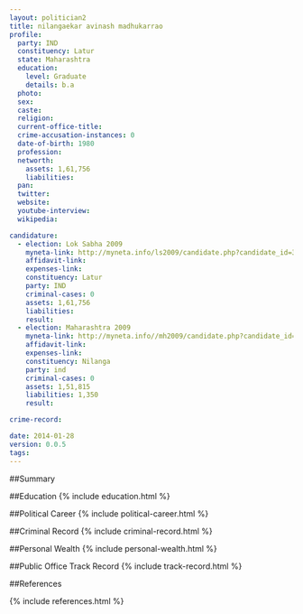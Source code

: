```yaml
---
layout: politician2
title: nilangaekar avinash madhukarrao
profile: 
  party: IND
  constituency: Latur
  state: Maharashtra
  education: 
    level: Graduate
    details: b.a
  photo: 
  sex: 
  caste: 
  religion: 
  current-office-title: 
  crime-accusation-instances: 0
  date-of-birth: 1980
  profession: 
  networth: 
    assets: 1,61,756
    liabilities: 
  pan: 
  twitter: 
  website: 
  youtube-interview: 
  wikipedia: 

candidature: 
  - election: Lok Sabha 2009
    myneta-link: http://myneta.info/ls2009/candidate.php?candidate_id=3732
    affidavit-link: 
    expenses-link: 
    constituency: Latur 
    party: IND
    criminal-cases: 0
    assets: 1,61,756
    liabilities: 
    result:  
  - election: Maharashtra 2009
    myneta-link: http://myneta.info//mh2009/candidate.php?candidate_id=3138
    affidavit-link: 
    expenses-link: 
    constituency: Nilanga 
    party: ind
    criminal-cases: 0
    assets: 1,51,815
    liabilities: 1,350
    result:  

crime-record: 

date: 2014-01-28
version: 0.0.5
tags: 
---
```

##Summary


##Education
{% include education.html %}


##Political Career
{% include political-career.html %}


##Criminal Record
{% include criminal-record.html %}


##Personal Wealth
{% include personal-wealth.html %}


##Public Office Track Record
{% include track-record.html %}


##References


{% include references.html %}